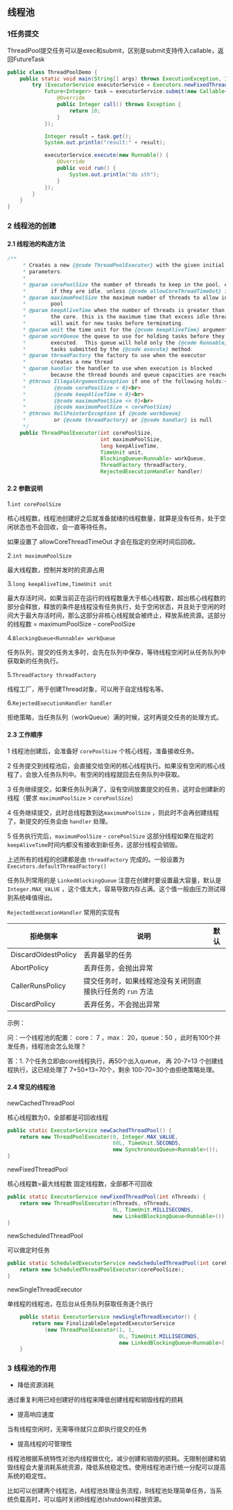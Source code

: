 ## 线程池

### 1任务提交

ThreadPool提交任务可以是exec和submit，区别是submit支持传入callable，返回FutureTask

```java
public class ThreadPoolDemo {
    public static void main(String[] args) throws ExecutionException, InterruptedException {
        try (ExecutorService executorService = Executors.newFixedThreadPool(10)) {
            Future<Integer> task = executorService.submit(new Callable<Integer>() {
                @Override
                public Integer call() throws Exception {
                    return 10;
                }
            });

            Integer result = task.get();
            System.out.println("result:" + result);

            executorService.execute(new Runnable() {
                @Override
                public void run() {
                    System.out.println("do sth");
                }
            });
        }
    }
}
```



### 2 线程池的创建

#### 2.1 线程池的构造方法

```java
/**
     * Creates a new {@code ThreadPoolExecutor} with the given initial
     * parameters.
     *
     * @param corePoolSize the number of threads to keep in the pool, even
     *        if they are idle, unless {@code allowCoreThreadTimeOut} is set
     * @param maximumPoolSize the maximum number of threads to allow in the
     *        pool
     * @param keepAliveTime when the number of threads is greater than
     *        the core, this is the maximum time that excess idle threads
     *        will wait for new tasks before terminating.
     * @param unit the time unit for the {@code keepAliveTime} argument
     * @param workQueue the queue to use for holding tasks before they are
     *        executed.  This queue will hold only the {@code Runnable}
     *        tasks submitted by the {@code execute} method.
     * @param threadFactory the factory to use when the executor
     *        creates a new thread
     * @param handler the handler to use when execution is blocked
     *        because the thread bounds and queue capacities are reached
     * @throws IllegalArgumentException if one of the following holds:<br>
     *         {@code corePoolSize < 0}<br>
     *         {@code keepAliveTime < 0}<br>
     *         {@code maximumPoolSize <= 0}<br>
     *         {@code maximumPoolSize < corePoolSize}
     * @throws NullPointerException if {@code workQueue}
     *         or {@code threadFactory} or {@code handler} is null
     */
    public ThreadPoolExecutor(int corePoolSize,
                              int maximumPoolSize,
                              long keepAliveTime,
                              TimeUnit unit,
                              BlockingQueue<Runnable> workQueue,
                              ThreadFactory threadFactory,
                              RejectedExecutionHandler handler)
```



#### 2.2 参数说明

1.`int corePoolSize`

核心线程数，线程池创建好之后就准备就绪的线程数量，就算是没有任务，处于空闲状态也不会回收，会一直等待任务。

如果设置了 allowCoreThreadTimeOut 才会在指定的空闲时间后回收。



2.`int maximumPoolSize`

最大线程数，控制并发时的资源占用



3.`long keepAliveTime,TimeUnit unit`

最大存活时间，如果当前正在运行的线程数量大于核心线程数，超出核心线程数的部分会释放，释放的条件是线程没有任务执行，处于空闲状态，并且处于空闲的时间大于最大存活时间，那么这部分非核心线程就会被终止，释放系统资源。这部分的线程数 = maximumPoolSize - corePoolSize



4.`BlockingQueue<Runnable> workQueue`

任务队列，提交的任务太多时，会先在队列中保存，等待线程空闲时从任务队列中获取新的任务执行。



5.`ThreadFactory threadFactory`

线程工厂，用于创建Thread对象，可以用于自定线程名等。



6.`RejectedExecutionHandler handler`

拒绝策略，当任务队列（workQueue）满的时候，这时再提交任务的处理方式。



#### 2.3 工作顺序

1 线程池创建后，会准备好 `corePoolSize` 个核心线程，准备接收任务。

2 任务提交到线程池后，会直接交给空闲的核心线程执行。如果没有空闲的核心线程了，会放入任务队列中。有空闲的线程就回去任务队列中获取。

3 任务继续提交，如果任务队列满了，没有空间放置提交的任务，这时会创建新的线程（要求 `maximumPoolSize` > `corePoolSize`）

4 任务继续提交，此时总线程数到达`maximumPoolSize` ，则此时不会再创建线程了，新提交的任务会由 `handler` 处理。

5 任务执行完后，`maximumPoolSize` - `corePoolSize` 这部分线程如果在指定的 `keepAliveTime`时间内都没有接收到新任务，这部分线程会销毁。



上述所有的线程的创建都是由 `threadFactory`  完成的。一般设置为 `Executors.defaultThreadFactory()`



任务队列常用的是 `LinkedBlockingQueue` 注意在创建时要设置最大容量，默认是 `Integer.MAX_VALUE` ，这个值太大，容易导致内存占满。这个值一般由压力测试得到系统峰值得出。



`RejectedExecutionHandler` 常用的实现有

| 拒绝侧率            | 说明                                                      | 默认 |
| ------------------- | --------------------------------------------------------- | ---- |
| DiscardOldestPolicy | 丢弃最早的任务                                            |      |
| AbortPolicy         | 丢弃任务，会抛出异常                                      |      |
| CallerRunsPolicy    | 提交任务时，如果线程池没有关闭则直接执行任务的 `run` 方法 |      |
| DiscardPolicy       | 丢弃任务，不会抛出异常                                    |      |



示例：

问：一个线程池的配置： core： 7  ，max： 20，queue：50 ，此时有100个并发任务，线程池会怎么处理？

答：1. 7个任务立即由core线程执行，再50个出入queue， 再 20-7=13 个创建线程执行，这已经处理了 7+50+13=70个，剩余 100-70=30个由拒绝策略处理。



#### 2.4  常见的线程池

newCachedThreadPool

核心线程数为0，全部都是可回收线程

```java
public static ExecutorService newCachedThreadPool() {
    return new ThreadPoolExecutor(0, Integer.MAX_VALUE,
                                  60L, TimeUnit.SECONDS,
                                  new SynchronousQueue<Runnable>());
}
```



newFixedThreadPool

核心线程数=最大线程数 固定线程数，全部都不可回收

```java
public static ExecutorService newFixedThreadPool(int nThreads) {
    return new ThreadPoolExecutor(nThreads, nThreads,
                                  0L, TimeUnit.MILLISECONDS,
                                  new LinkedBlockingQueue<Runnable>());
}
```



newScheduledThreadPool

可以做定时任务

```java
public static ScheduledExecutorService newScheduledThreadPool(int corePoolSize) {
    return new ScheduledThreadPoolExecutor(corePoolSize);
}
```



newSingleThreadExecutor

单线程的线程池，在后台从任务队列获取任务逐个执行

```java
	public static ExecutorService newSingleThreadExecutor() {
        return new FinalizableDelegatedExecutorService
            (new ThreadPoolExecutor(1, 1,
                                    0L, TimeUnit.MILLISECONDS,
                                    new LinkedBlockingQueue<Runnable>()));
    }
```



### 3 线程池的作用

- 降低资源消耗

通过重复利用已经创建好的线程来降低创建线程和销毁线程的损耗



- 提高响应速度

当有线程空闲时，无需等待就只立即执行提交的任务



- 提高线程的可管理性

线程池根据系统特性对池内线程做优化，减少创建和销毁的损耗。无限制创建和销毁线程会大量消耗系统资源，降低系统稳定性。使用线程池进行统一分配可以提高系统的稳定性。

比如可以创建两个线程池，A线程池处理业务流程，B线程池处理简单任务，当系统负载高时，可以临时关闭B线程池(shutdown)释放资源。

